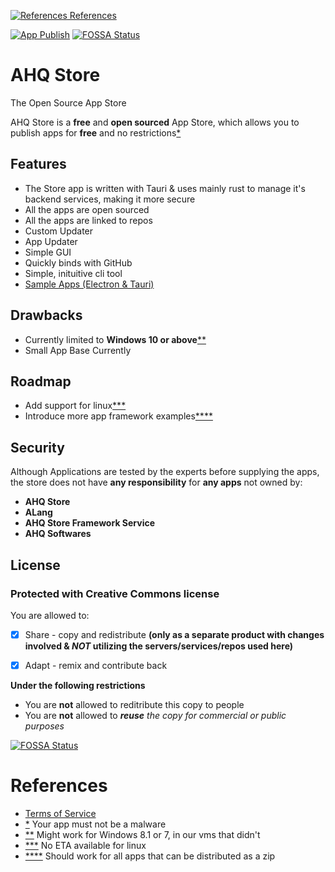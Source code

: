 [![References](https://img.icons8.com/cute-clipart/13/book.png) References](#references)

[![App Publish](https://github.com/ahqsoftwares/tauri-ahq-store/actions/workflows/publish.yml/badge.svg?branch=master)](https://github.com/ahqsoftwares/tauri-ahq-store/actions/workflows/publish.yml)
[![FOSSA Status](https://app.fossa.com/api/projects/git%2Bgithub.com%2Fahqsoftwares%2Ftauri-ahq-store.svg?type=shield)](https://app.fossa.com/projects/git%2Bgithub.com%2Fahqsoftwares%2Ftauri-ahq-store?ref=badge_shield)

# AHQ Store

The Open Source App Store

AHQ Store is a **free** and **open sourced** App Store, which allows you to publish apps for **free** and no restrictions[\*](#references)

## Features

- The Store app is written with Tauri & uses mainly rust to manage it's backend services, making it more secure
- All the apps are open sourced
- All the apps are linked to repos
- Custom Updater
- App Updater
- Simple GUI
- Quickly binds with GitHub
- Simple, inituitive cli tool
- [Sample Apps (Electron & Tauri)](https://github.com/ahqsoftwares/ahqstore-sample-project)

## Drawbacks

- Currently limited to **Windows 10 or above**[\*\*](#references)
- Small App Base Currently

## Roadmap

- Add support for linux[\*\*\*](#references)
- Introduce more app framework examples[\*\*\*\*](#references)

## Security

Although Applications are tested by the experts before supplying the apps, the store does not have **any responsibility** for **any apps** not owned by:

- **AHQ Store**
- **ALang**
- **AHQ Store Framework Service**
- **AHQ Softwares**

## License

### Protected with Creative Commons license

You are allowed to:

- [x] Share - copy and redistribute **(only as a separate product with changes involved & _NOT_ utilizing the servers/services/repos used here)**

- [x] Adapt - remix and contribute back

**Under the following restrictions**

- You are **not** allowed to reditribute this copy to people
- You are **not** allowed to _**reuse**_ _the copy for commercial or public purposes_

[![FOSSA Status](https://app.fossa.com/api/projects/git%2Bgithub.com%2Fahqsoftwares%2Ftauri-ahq-store.svg?type=large)](https://app.fossa.com/projects/git%2Bgithub.com%2Fahqsoftwares%2Ftauri-ahq-store?ref=badge_large)

# References

- [Terms of Service](https://github.com/ahqsoftwares/tauri-ahq-store/security/policy)
- [\*](#ahq-store) Your app must not be a malware
- [\*\*](#features) Might work for Windows 8.1 or 7, in our vms that didn't
- [\*\*\*](#drawbacks) No ETA available for linux
- [\*\*\*\*](#roadmap) Should work for all apps that can be distributed as a zip
